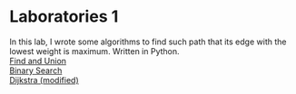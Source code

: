 # Laboratories 1
In this lab, I wrote some algorithms to find such path that its edge with the lowest weight is maximum. Written in Python.  
<a href="https://github.com/LucasJezap/GraphAlgorithms/blob/efee956b0e1a1c3b02e66285bb334f4098dc1dfe/lab1/findAndUnion.py#L1"> Find and Union  
<a href="https://github.com/LucasJezap/GraphAlgorithms/blob/efee956b0e1a1c3b02e66285bb334f4098dc1dfe/lab1/binarySearch.py#L1"> Binary Search  
<a href="https://github.com/LucasJezap/GraphAlgorithms/blob/efee956b0e1a1c3b02e66285bb334f4098dc1dfe/lab1/Djikstra.py#L1"> Dijkstra (modified)

